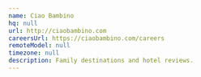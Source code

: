 ```yaml
---
name: Ciao Bambino
hq: null
url: http://ciaobambino.com
careersUrl: https://ciaobambino.com/careers
remoteModel: null
timezone: null
description: Family destinations and hotel reviews.
---
```

